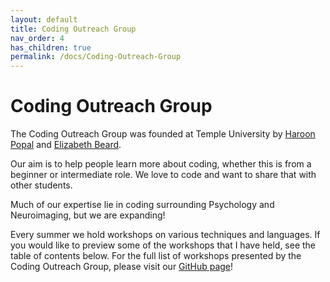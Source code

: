 ```yaml
---
layout: default
title: Coding Outreach Group
nav_order: 4
has_children: true
permalink: /docs/Coding-Outreach-Group
---
```


# Coding Outreach Group

The Coding Outreach Group was founded at Temple University by [Haroon Popal](https://sites.temple.edu/cnltu/haroon-popal/) and [Elizabeth Beard](https://www.fox.temple.edu/about-fox/directory/liz-beard/).

Our aim is to help people learn more about coding, whether this is from a beginner or intermediate role. We love to code and want to share that with other students.

Much of our expertise lie in coding surrounding Psychology and Neuroimaging, but we are expanding!

Every summer we hold workshops on various techniques and languages. If you would like to preview some of the workshops that I have held, see the table of contents below. For the full list of workshops presented by the Coding Outreach Group, please visit our [GitHub page](https://github.com/TU-Coding-Outreach-Group)!

